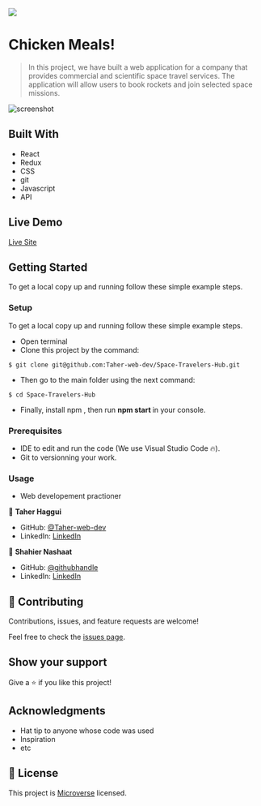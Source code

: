 ![](https://img.shields.io/badge/Microverse-blueviolet)

# Chicken Meals!

> In this project, we have built a web application for a company that provides commercial and scientific space travel services. The application will allow users to book rockets and join selected space missions.



<img src='/home/taher/Documents/Microverse_Program/Module_3/Space-Travelers-Hub/src/assets/images/overview_animated.gif' alt='screenshot'/>


## Built With

- React
- Redux
- CSS
- git
- Javascript
- API


## Live Demo


[Live Site](https://deploy-preview-41--priceless-lamport-d5a0a5.netlify.app/)

## Getting Started

To get a local copy up and running follow these simple example steps.


### Setup

To get a local copy up and running follow these simple example steps.
- Open terminal
- Clone this project by the command: 

```
$ git clone git@github.com:Taher-web-dev/Space-Travelers-Hub.git
```

- Then go to the main folder using the next command:

```
$ cd Space-Travelers-Hub
```

- Finally, install npm , then run <b> npm start </b> in your console.

### Prerequisites

- IDE to edit and run the code (We use Visual Studio Code 🔥).
- Git to versionning your work.


### Usage

- Web developement practioner



👤 **Taher Haggui**

- GitHub: [@Taher-web-dev](https://github.com/Taher-web-dev)
- LinkedIn: [LinkedIn](https://www.linkedin.com/in/taher-haggui/)

👤 **Shahier Nashaat**

- GitHub: [@githubhandle](https://github.com/ShahierNashaat)
- LinkedIn: [LinkedIn](https://www.linkedin.com/in/shahier-nashaat-73519313a/)

## 🤝 Contributing

Contributions, issues, and feature requests are welcome!

Feel free to check the [issues page](../../issues/).

## Show your support

Give a ⭐️ if you like this project!

## Acknowledgments

- Hat tip to anyone whose code was used
- Inspiration
- etc

## 📝 License

This project is [Microverse](https://www.microverse.org/) licensed.
